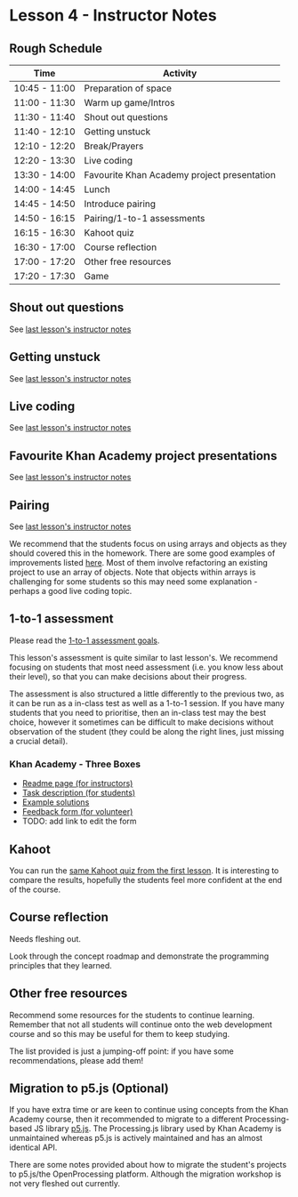 # Lesson 4 - Instructor Notes

## Rough Schedule

| Time | Activity |
|------|----------|
| 10:45 - 11:00 | Preparation of space |
| 11:00 - 11:30 | Warm up game/Intros |
| 11:30 - 11:40 | Shout out questions |
| 11:40 - 12:10 | Getting unstuck |
| 12:10 - 12:20 | Break/Prayers |
| 12:20 - 13:30 | Live coding |
| 13:30 - 14:00 | Favourite Khan Academy project presentation |
| 14:00 - 14:45 | Lunch |
| 14:45 - 14:50 | Introduce pairing |
| 14:50 - 16:15 | Pairing/1-to-1 assessments |
| 16:15 - 16:30 | Kahoot quiz |
| 16:30 - 17:00 | Course reflection |
| 17:00 - 17:20 | Other free resources |
| 17:20 - 17:30 | Game |

## Shout out questions

See [last lesson's instructor notes](../lesson-2/instructor-notes.md#shout-out-questions)

## Getting unstuck

See [last lesson's instructor notes](../lesson-3/instructor-notes.md#getting-unstuck)

## Live coding

See [last lesson's instructor notes](../lesson-3/instructor-notes.md#live-coding)

## Favourite Khan Academy project presentations

See [last lesson's instructor notes](../lesson-3/instructor-notes.md#favourite-khan-academy-project-presentations)

## Pairing

See [last lesson's instructor notes](../lesson-3/instructor-notes.md#pairing)

We recommend that the students focus on using arrays and objects as they should covered this in the homework. There are some good examples of improvements listed [here](../post-khan-academy-challenges.md). Most of them involve refactoring an existing project to use an array of objects. Note that objects within arrays is challenging for some students so this may need some explanation - perhaps a good live coding topic.

## 1-to-1 assessment

Please read the [1-to-1 assessment goals](../instructor-notes.md#1-to-1-assessments).

This lesson's assessment is quite similar to last lesson's. We recommend focusing on students that most need assessment (i.e. you know less about their level), so that you can make decisions about their progress.

The assessment is also structured a little differently to the previous two, as it can be run as a in-class test as well as a 1-to-1 session. If you have many students that you need to prioritise, then an in-class test may the best choice, however it sometimes can be difficult to make decisions without observation of the student (they could be along the right lines, just missing a crucial detail).

### Khan Academy - Three Boxes

- [Readme page (for instructors)](https://github.com/CodeYourFuture/intro-to-programming-assessments/tree/master/khan-academy-boxes-and-ribbons)
- [Task description (for students)](https://github.com/CodeYourFuture/intro-to-programming-assessments/blob/master/khan-academy-boxes-and-ribbons/assessment-tasks-for-students.md)
- [Example solutions](https://github.com/CodeYourFuture/intro-to-programming-assessments/tree/master/khan-academy-boxes-and-ribbons)
- [Feedback form (for volunteer)](https://docs.google.com/forms/d/e/1FAIpQLSdkyYCIltW9bhoDhpJIDEmCEKWKD7NGVOk-vj3Bc9fJbqkmAA/viewform)
- TODO: add link to edit the form

## Kahoot

You can run the [same Kahoot quiz from the first lesson](https://play.kahoot.it/v2/?quizId=62bd599b-af55-41c3-b335-c28c9060c023). It is interesting to compare the results, hopefully the students feel more confident at the end of the course.

## Course reflection

Needs fleshing out.

Look through the concept roadmap and demonstrate the programming principles that they learned.

## Other free resources

Recommend some resources for the students to continue learning. Remember that not all students will continue onto the web development course and so this may be useful for them to keep studying.

The list provided is just a jumping-off point: if you have some recommendations, please add them!

## Migration to p5.js (Optional)

If you have extra time or are keen to continue using concepts from the Khan Academy course, then it recommended to migrate to a different Processing-based JS library [p5.js](https://p5js.org/). The Processing.js library used by Khan Academy is unmaintained whereas p5.js is actively maintained and has an almost identical API.

There are some notes provided about how to migrate the student's projects to p5.js/the OpenProcessing platform. Although the migration workshop is not very fleshed out currently.
